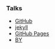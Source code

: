 ### Talks

* [GitHub](https://github.com)
* [jekyll](http://jekyll.com.cn/)
* [GitHub Pages](https://pages.github.com/)
* [BY](https://qiubaiying.github.io)
